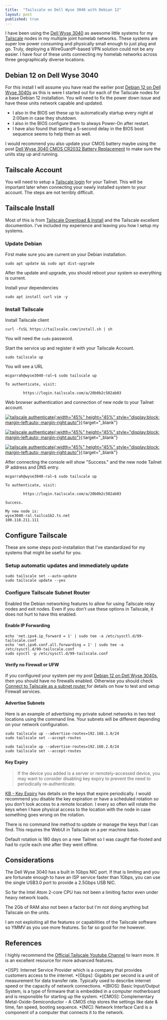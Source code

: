 ```yaml
---
title:  "Tailscale on Dell Wyse 3040 with Debian 12"
layout: post
published: true
---
```


I have been using the [Dell Wyse 3040](https://www.parkytowers.me.uk/thin/wyse/3040/) as awesome little systems for my [Tailscale](https://tailscale.com/) nodes in my multiple joint homelab networks. These systems are super low power consuming and physically small enough to just plug and go. Truly, deploying a WireGuard®-based VPN solution could not be any easier. I have four of these units connecting my homelab networks across three geographically diverse locations.

<!-- excerpt-end -->

## Debian 12 on Dell Wyse 3040

For this install I will assume you have read the earlier post [Debian 12 on Dell Wyse 3040s](/dell-wyse-3040-debian12/) as this is were I started out for each of the Tailscale nodes for a base Debian 12 installation. You will need to fix the power down issue and have these units network capable and updated.

- I also in the BIOS set these up to automatically startup every night at 2:00am in case they shutdown.
- I also in the BIOS configure them to always Power-On after restart.
- I have also found that setting a 5-second delay in the BIOS boot sequence seems to help them as well.

I would recommend you also update your CMOS battery maybe using the post [Dell Wyse 3040 CMOS CR2032 Battery Replacement](/dell-wyse-3040-cmos-battery/) to make sure the units stay up and running.

## Tailscale Account

You will need to setup a [Tailscale login](*https://login.tailscale.com/) for your Tailnet. This will be important later when connecting your newly installed system to your account. The steps are not terribly difficult.

## Tailscale Install

Most of this is from [Tailscale Download & Install](https://tailscale.com/download/linux) and the Tailscale excellent documention. I've included my experience and leaving you how I setup my systems.

### Update Debian

First make sure you are current on your Debian installation.

```console
sudo apt update && sudo apt dist-upgrade
```

After the update and upgrade, you should reboot your system so everything is current.

Install your dependencies

```console
sudo apt install curl vim -y
```

### Install Tailscale

Install Tailscale client

```console
curl -fsSL https://tailscale.com/install.sh | sh
```

You will need the `sudo` password.

Start the service up and register it with your Tailscale Account.

```console
sudo tailscale up
```

You will see a URL

```console
mcgarrah@wyse3040-ral~$ sudo tailscale up

To authenticate, visit:

        https://login.tailscale.com/a/20b0b2c502ab03

```

Web browser authentication and connection of new node to your Tailnet account.

[![tailscale authenticate](/assets/images/tailscale-001.png "tailscale authenticate"){:width="45%" height="45%" style="display:block; margin-left:auto; margin-right:auto"}](/assets/images/tailscale-001.png){:target="_blank"}

[![tailscale authenticate](/assets/images/tailscale-002.png "tailscale authenticate"){:width="45%" height="45%" style="display:block; margin-left:auto; margin-right:auto"}](/assets/images/tailscale-002.png){:target="_blank"}

[![tailscale authenticate](/assets/images/tailscale-003.png "tailscale authenticate"){:width="45%" height="45%" style="display:block; margin-left:auto; margin-right:auto"}](/assets/images/tailscale-003.png){:target="_blank"}

After connecting the console will show "Success." and the new node Tailnet IP address and DNS entry.

```console
mcgarrah@wyse3040-ral~$ sudo tailscale up

To authenticate, visit:

        https://login.tailscale.com/a/20b0b2c502ab03

Success.

My new node is:
wyse3040-ral.tailca1b2.ts.net
100.118.211.111

```

## Configure Tailscale

These are some steps post-installation that I've standardized for my systems that might be useful for you.

### Setup automatic updates and immediately update

```console
sudo tailscale set --auto-update
sudo tailscale update --yes
```

### Configure Tailscale Subnet Router

Enabled the Debian networking features to allow for using Tailscale relay nodes and exit nodes. Even if you don't use these options in Tailscale, it does not hurt to have this enabled.

#### Enable IP Forwarding

```console
echo 'net.ipv4.ip_forward = 1' | sudo tee -a /etc/sysctl.d/99-tailscale.conf
echo 'net.ipv6.conf.all.forwarding = 1' | sudo tee -a /etc/sysctl.d/99-tailscale.conf
sudo sysctl -p /etc/sysctl.d/99-tailscale.conf
```

#### Verify no Firewall or UFW

If you configured your system per my post [Debian 12 on Dell Wyse 3040s](/dell-wyse-3040-debian12/), then you should have no firewalls enabled. Otherwise you should check [Connect to Tailscale as a subnet router
](https://tailscale.com/kb/1019/subnets#connect-to-tailscale-as-a-subnet-router) for details on how to test and setup Firewall services.

#### Advertise Subnets

Here is an example of advertising my private subnet networks in two test locations using the command line. Your subnets will be different depending on your network configuration.

```console
sudo tailscale up --advertise-routes=192.168.1.0/24
sudo tailscale set --accept-routes

sudo tailscale up --advertise-routes=192.168.2.0/24
sudo tailscale set --accept-routes
```

#### Key Expiry

> If the device you added is a server or remotely-accessed device, you may want to consider disabling key expiry to prevent the need to periodically re-authenticate.

[KB - Key Expiry](https://tailscale.com/kb/1028/key-expiry) has details on the keys that expire periodically. I would recommend you disable the key expiration or have a scheduled rotation so you don't look access to a remote location. I every so often will rotate the keys when I have physical access to the location with the node in case something goes wrong on the rotation.

There is no command line method to update or manage the keys that I can find. This requires the WebUI in Tailscale on a per machine basis.

Default rotation is 180 days on a new Tailnet so I was caught flat-footed and had to cycle each one after they went offline.

## Considerations

The Dell Wyse 3040 has a built in 1Gbps NIC port. If that is limiting and you are fortunate enough to have an ISP service faster than 1Gbps, you can use the single USB3.0 port to provide a 2.5Gbps USB NIC.

So far the Intel Atom 2-core CPU has not been a limiting factor even under heavy network loads.

The 2Gb of RAM also not been a factor but I'm not doing anything but Tailscale on the units.

I am not exploiting all the features or capabilities of the Tailscale software so YMMV as you use more features. So far so good for me however.

## References

I highly recommend the [Official Tailscale Youtube Channel](https://www.youtube.com/@Tailscale) to learn more. It is an excellent resource for more advanced features.

*[ISP]: Internet Service Provider which is a company that provides customers access to the internet.
*[Gbps]: Gigabits per second is a unit of measurement for data transfer rate. Typically used to describe internet speed or the capacity of network connections.
*[BIOS]: Basic Input/Output System, is a type of firmware that is embedded in a computer motherboard and is responsible for starting up the system.
*[CMOS]: Complementary Metal-Oxide-Semiconductor - A CMOS chip stores the settings like date & time, fan speed, booting sequence.
*[NIC]: Network Interface Card is a component of a computer that connects it to the network.
